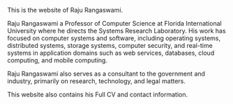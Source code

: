 This is the website of Raju Rangaswami.

Raju Rangaswami a Professor of Computer Science at Florida International University where he directs the Systems Research Laboratory. His work has focused on computer systems and software, including operating systems, distributed systems, storage systems, computer security, and real-time systems in application domains such as web services, databases, cloud computing, and mobile computing.

Raju Rangaswami also serves as a consultant to the government and industry, primarily on research, technology, and legal matters.

This website also contains his Full CV and contact information.



